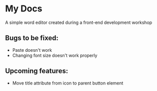 # My Docs
A simple word editor created during a front-end development workshop

## Bugs to be fixed:
- Paste doesn't work
- Changing font size doesn't work properly

## Upcoming features:
- Move title attribute from icon to parent button element
